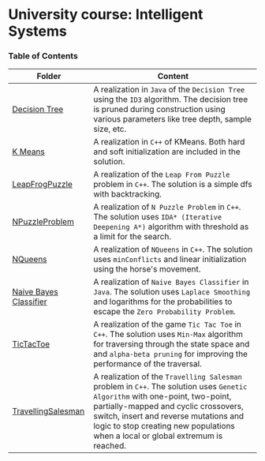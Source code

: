 # University course: Intelligent Systems

### Table of Contents

| Folder | Content |
|--------|---------|
| [Decision Tree](https://github.com/Svetlin12/Intelligent-Systems/tree/main/Decision%20Tree) | A realization in `Java` of the `Decision Tree` using the `ID3` algorithm. The decision tree is pruned during construction using various parameters like tree depth, sample size, etc. |
| [K Means](https://github.com/Svetlin12/Intelligent-Systems/tree/main/K%20Means) | A realization in `C++` of KMeans. Both hard and soft initialization are included in the solution. |
| [LeapFrogPuzzle](https://github.com/Svetlin12/Intelligent-Systems/tree/main/LeapFrogPuzzle) | A realization of the `Leap From Puzzle` problem in `C++`. The solution is a simple dfs with backtracking. |
| [NPuzzleProblem](https://github.com/Svetlin12/Intelligent-Systems/tree/main/NPuzzleProblem) | A realization of `N Puzzle Problem` in `C++`. The solution uses `IDA* (Iterative Deepening A*)` algorithm with threshold as a limit for the search. |
| [NQueens](https://github.com/Svetlin12/Intelligent-Systems/tree/main/NQueens) | A realization of `NQueens` in `C++`. The solution uses `minConflicts` and linear initialization using the horse's movement. |
| [Naive Bayes Classifier](https://github.com/Svetlin12/Intelligent-Systems/tree/main/Naive%20Bayes%20Classifier) | A realization of `Naive Bayes Classifier` in `Java`. The solution uses `Laplace Smoothing` and logarithms for the probabilities to escape the `Zero Probability Problem`. |
| [TicTacToe](https://github.com/Svetlin12/Intelligent-Systems/tree/main/TicTacToe) | A realization of the game `Tic Tac Toe` in `C++`. The solution uses `Min-Max` algorithm for traversing through the state space and and `alpha-beta pruning` for improving the performance of the traversal. |
| [TravellingSalesman](https://github.com/Svetlin12/Intelligent-Systems/tree/main/TravellingSalesman) | A realization of the `Travelling Salesman` problem in `C++`. The solution uses `Genetic Algorithm` with one-point, two-point, partially-mapped and cyclic crossovers, switch, insert and reverse mutations and logic to stop creating new populations when a local or global extremum is reached. |
